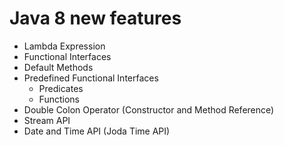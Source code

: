 # Java 8 new features
  - Lambda Expression
  - Functional Interfaces
  - Default Methods
  - Predefined Functional Interfaces
    - Predicates
    - Functions
  - Double Colon Operator (Constructor and Method Reference)
  - Stream API
  - Date and Time API (Joda Time API)
